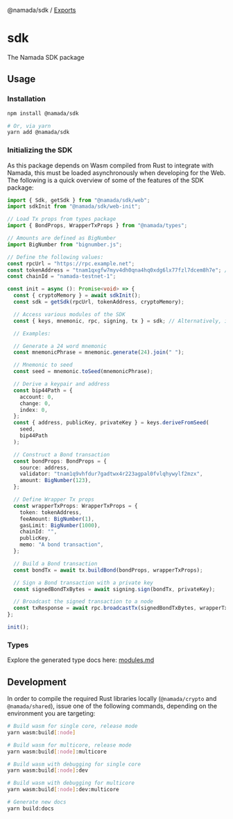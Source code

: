 @namada/sdk / [Exports](modules.md)

# sdk

The Namada SDK package

## Usage

### Installation

```bash
npm install @namada/sdk

# Or, via yarn
yarn add @namada/sdk
```

### Initializing the SDK

As this package depends on Wasm compiled from Rust to integrate with Namada, this must be loaded asynchronously when
developing for the Web. The following is a quick overview of some of the features of the SDK package:

```typescript
import { Sdk, getSdk } from "@namada/sdk/web";
import sdkInit from "@namada/sdk/web-init";

// Load Tx props from types package
import { BondProps, WrapperTxProps } from "@namada/types";

// Amounts are defined as BigNumber
import BigNumber from "bignumber.js";

// Define the following values:
const rpcUrl = "https://rpc.example.net";
const tokenAddress = "tnam1qxgfw7myv4dh0qna4hq0xdg6lx77fzl7dcem8h7e"; // bech32m encoded NAM address
const chainId = "namada-testnet-1";

const init = async (): Promise<void> => {
  const { cryptoMemory } = await sdkInit();
  const sdk = getSdk(rpcUrl, tokenAddress, cryptoMemory);

  // Access various modules of the SDK
  const { keys, mnemonic, rpc, signing, tx } = sdk; // Alternatively, invoke getters directly, e.g., sdk.getRpc(), etc.

  // Examples:

  // Generate a 24 word mnemonic
  const mnemonicPhrase = mnemonic.generate(24).join(" ");

  // Mnemonic to seed
  const seed = mnemonic.toSeed(mnemonicPhrase);

  // Derive a keypair and address
  const bip44Path = {
    account: 0,
    change: 0,
    index: 0,
  };
  const { address, publicKey, privateKey } = keys.deriveFromSeed(
    seed,
    bip44Path
  );

  // Construct a Bond transaction
  const bondProps: BondProps = {
    source: address,
    validator: "tnam1q9vhfdur7gadtwx4r223agpal0fvlqhywylf2mzx",
    amount: BigNumber(123),
  };

  // Define Wrapper Tx props
  const wrapperTxProps: WrapperTxProps = {
    token: tokenAddress,
    feeAmount: BigNumber(1),
    gasLimit: BigNumber(1000),
    chainId: "",
    publicKey,
    memo: "A bond transaction",
  };

  // Build a Bond transaction
  const bondTx = await tx.buildBond(bondProps, wrapperTxProps);

  // Sign a Bond transaction with a private key
  const signedBondTxBytes = await signing.sign(bondTx, privateKey);

  // Broadcast the signed transaction to a node
  const txResponse = await rpc.broadcastTx(signedBondTxBytes, wrapperTxProps);
};

init();
```

### Types

Explore the generated type docs here: [modules.md](./docs/modules.md)

## Development

In order to compile the required Rust libraries locally (`@namada/crypto` and `@namada/shared`), issue one
of the following commands, depending on the environment you are targeting:

```bash
# Build wasm for single core, release mode
yarn wasm:build[:node]

# Build wasm for multicore, release mode
yarn wasm:build[:node]:multicore

# Build wasm with debugging for single core
yarn wasm:build[:node]:dev

# Build wasm with debugging for multicore
yarn wasm:build[:node]:dev:multicore

# Generate new docs
yarn build:docs
```
